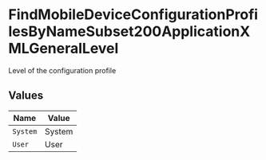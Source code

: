 # FindMobileDeviceConfigurationProfilesByNameSubset200ApplicationXMLGeneralLevel

Level of the configuration profile


## Values

| Name     | Value    |
| -------- | -------- |
| `System` | System   |
| `User`   | User     |
